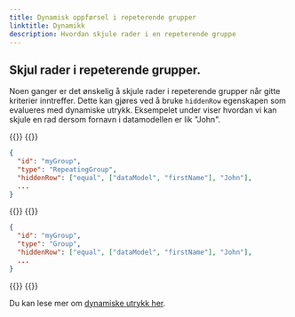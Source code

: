 ```yaml
---
title: Dynamisk oppførsel i repeterende grupper
linktitle: Dynamikk
description: Hvordan skjule rader i en repeterende gruppe
---
```


## Skjul rader i repeterende grupper.

Noen ganger er det ønskelig å skjule rader i repeterende grupper når gitte kriterier inntreffer.
Dette kan gjøres ved å bruke `hiddenRow` egenskapen som evalueres med dynamiske utrykk. Eksempelet under viser hvordan
vi kan skjule en rad dersom fornavn i datamodellen er lik "John".

{{<content-version-selector classes="border-box">}}
{{<content-version-container version-label="v4 (App Frontend)">}}

```json {linenos=inline}
{
  "id": "myGroup",
  "type": "RepeatingGroup",
  "hiddenRow": ["equal", ["dataModel", "firstName"], "John"],
  ...
}
```

{{</content-version-container >}}
{{<content-version-container version-label="v3 (App Frontend)">}}

```json {linenos=inline}
{
  "id": "myGroup",
  "type": "Group",
  "hiddenRow": ["equal", ["dataModel", "firstName"], "John"],
  ...
}
```

{{</content-version-container>}}
{{</content-version-selector>}}

Du kan lese mer om [dynamiske utrykk her](/app/development/logic/expressions).
